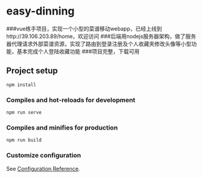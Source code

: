 # easy-dinning
###vue练手项目，实现一个小型的菜谱移动webapp，已经上线到http://39.106.203.89/home，欢迎访问
###后端用nodejs服务器架构，做了服务器代理请求外部菜谱资源，实现了路由到登录注册及个人收藏夹修改头像等小型功能，基本完成个人登陆收藏功能
###项目完整，下载可用
## Project setup
```
npm install
```

### Compiles and hot-reloads for development
```
npm run serve
```

### Compiles and minifies for production
```
npm run build
```

### Customize configuration
See [Configuration Reference](https://cli.vuejs.org/config/).
